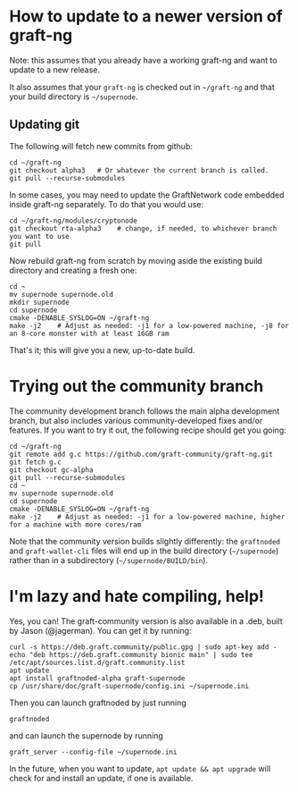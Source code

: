 # How to update to a newer version of graft-ng

Note: this assumes that you already have a working graft-ng and want to update to a new release.

It also assumes that your `graft-ng` is checked out in `~/graft-ng` and that your build directory is `~/supernode`.

## Updating git

The following will fetch new commits from github:

    cd ~/graft-ng
    git checkout alpha3   # Or whatever the current branch is called.
    git pull --recurse-submodules

In some cases, you may need to update the GraftNetwork code embedded inside graft-ng separately.  To do that you would use:

    cd ~/graft-ng/modules/cryptonode
    git checkout rta-alpha3    # change, if needed, to whichever branch you want to use
    git pull

Now rebuild graft-ng from scratch by moving aside the existing build directory and creating a fresh one:

    cd ~
    mv supernode supernode.old
    mkdir supernode
    cd supernode
    cmake -DENABLE_SYSLOG=ON ~/graft-ng
    make -j2    # Adjust as needed: -j1 for a low-powered machine, -j8 for an 8-core monster with at least 16GB ram

That's it; this will give you a new, up-to-date build.


# Trying out the community branch

The community development branch follows the main alpha development branch, but also includes various community-developed
fixes and/or features.  If you want to try it out, the following recipe should get you going:

    cd ~/graft-ng
    git remote add g.c https://github.com/graft-community/graft-ng.git
    git fetch g.c
    git checkout gc-alpha
    git pull --recurse-submodules
    cd ~
    mv supernode supernode.old
    cd supernode
    cmake -DENABLE_SYSLOG=ON ~/graft-ng
    make -j2    # Adjust as needed: -j1 for a low-powered machine, higher for a machine with more cores/ram

Note that the community version builds slightly differently: the `graftnoded` and `graft-wallet-cli` files will end up
in the build directory (`~/supernode`) rather than in a subdirectory (`~/supernode/BUILD/bin`).


# I'm lazy and hate compiling, help!

Yes, you can!  The graft-community version is also available in a .deb, built by Jason (@jagerman).  You can get it by running:

    curl -s https://deb.graft.community/public.gpg | sudo apt-key add -
    echo "deb https://deb.graft.community bionic main" | sudo tee /etc/apt/sources.list.d/graft.community.list
    apt update
    apt install graftnoded-alpha graft-supernode
    cp /usr/share/doc/graft-supernode/config.ini ~/supernode.ini

Then you can launch graftnoded by just running

    graftnoded

and can launch the supernode by running

    graft_server --config-file ~/supernode.ini

In the future, when you want to update, `apt update && apt upgrade` will check for and install an update, if one is available.
